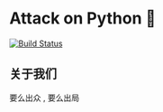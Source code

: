 # Attack on Python 🐍

[![Build Status](https://travis-ci.com/attack-on-backend/Python.svg?branch=master)](https://travis-ci.com/github/attack-on-backend/Python)

## 关于我们

要么出众 , 要么出局 